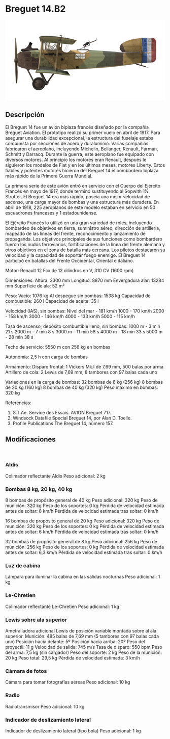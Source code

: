 # Breguet 14.B2

![breguet14](../images/breguet14.png)

## Descripción

El Breguet 14 fue un avión biplaza francés diseñado por la compañía Breguet Aviation. El prototipo realizó su primer vuelo en abril de 1917. Para asegurar una durabilidad excepcional, la estructura del fuselaje estaba compuesta por secciones de acero y duraluminio. Varias compañías fabricaron el aeroplano, incluyendo Michelin, Bellanger, Renault, Farman, Schmitt y Darracq. Durante la guerra, este aeroplano fue equipado con diversos motores. Al principio los motores eran Renault, después le siguieron los modelos de Fiat y en los últimos meses, motores Liberty. Estos fiables y potentes motores hicieron del Breguet 14 el bombardero biplaza más rápido de la Primera Guerra Mundial.

La primera serie de este avión entró en servicio con el Cuerpo del Ejército Francés en mayo de 1917, donde terminó sustituyendo al Sopwith 1½ Strutter. El Breguet 14 era más rápido, poseía una mejor velocidad de ascenso, una carga mayor de bombas y una estructura más duradera. En abril de 1918, 225 aeroplanos de este modelo estaban en servicio en 50 escuadrones franceses y 1 estadounidense.

El Ejército Francés lo utilizó en una gran variedad de roles, incluyendo bombardeo de objetivos en tierra, suministro aéreo, dirección de artillería, mapeado de las líneas del frente, reconocimiento y lanzamiento de propaganda. Los objetivos principales de sus funciones como bombardero fueron los nudos ferroviarios, fortificaciones de la línea del frente alemana y otros objetivos en el zona de batalla más cercana. Los pilotos destacaron su velocidad y la capacidad de soportar fuego enemigo. El Breguet 14 participó en batallas del Frente Occidental, Oriental e italiano.


Motor:
Renault 12 Fcx de 12 cilindros en V, 310 CV (1600 rpm)

Dimensiones:
Altura: 3300 mm
Longitud: 8870 mm
Envergadura alar: 13284 mm
Superficie de ala: 52 m²

Peso:
Vacío: 1076 kg
Al despegue sin bombas: 1538 kg
Capacidad de combustible: 260 l
Capacidad de aceite: 35 l

Velocidad (IAS), sin bombas:
Nivel del mar - 181 km/h
1000 - 170 km/h
2000 - 158 km/h
3000 - 146 km/h
4000 - 133 km/h
5000 - 115 km/h

Tasa de ascenso, depósito combustible lleno, sin bombas:
1000 m -  3 min 21 s
2000 m -  7 min 8 s
3000 m - 11 min 58 s
4000 m - 18 min 33 s
5000 m - 28 min 38 s

Techo de servicio: 5550 m con 256 kg en bombas

Autonomía: 2,5 h con carga de bombas

Armamento:
Disparo frontal: 1 Vickers Mk.I de 7,69 mm, 500 balas por arma
Artillero de cola: 2 Lewis de 7,69 mm, 8 tambores con 97 balas cada uno

Variaciones en la carga de bombas:
32 bombas de 8 kg (256 kg)
8 bombas de 20 kg (160 kg)
8 bombas de 40 kg (320 kg)
Peso máximo en bombas: 320 kg

Referencias:
1) S.T.Ae. Service des Essais. AVION Breguet 717.
2) Windsock Datafile Special Breguet 14, por Alan D. Toelle.
3) Profile Publications The Breguet 14, número 157.

## Modificaciones
﻿

### Aldis

Colimador reflectante Aldis
Peso adicional: 2 kg
﻿

### Bombas 8 kg, 20 kg, 40 kg

8 bombas de propósito general de 40 kg
Peso adicional: 320 kg
Peso de munición: 320 kg
Peso de los soportes: 0 kg
Pérdida de velocidad estimada antes de soltar: 8 km/h
Pérdida de velocidad estimada tras soltar: 0 km/h

16 bombas de propósito general de 20 kg
Peso adicional: 320 kg
Peso de munición: 320 kg
Peso de los soportes: 0 kg
Pérdida de velocidad estimada antes de soltar: 6 km/h
Pérdida de velocidad estimada tras soltar: 0 km/h

32 bombas de propósito general de 8 kg
Peso adicional: 256 kg
Peso de munición: 256 kg
Peso de los soportes: 0 kg
Pérdida de velocidad estimada antes de soltar: 6,3 km/h
Pérdida de velocidad estimada tras soltar: 0 km/h﻿

### Luz de cabina

Lámpara para iluminar la cabina en las salidas nocturnas
Peso adicional: 1 kg
﻿

### Le-Chretien

Colimador reflectante Le-Chretien
Peso adicional: 1 kg
﻿

### Lewis sobre ala superior

Ametralladora adicional Lewis de posición variable montada sobre al ala superior.
Munición: 485 balas de 7,69 mm (5 tambores con 97 balas cada uno)
Posición hacia delante: 5º
Posición hacia arriba: 20º
Peso del proyectil: 11 g
Velocidad de salida: 745 m/s
Tasa de disparo: 550 bpm
Peso del arma: 7,5 kg (sin cargador)
Peso del soporte: 2 kg
Peso de la munición: 20 kg
Peso total: 29,5 kg
Pérdida de velocidad estimada: 3 km/h﻿

### Cámara de fotos

Cámara para tomar fotografías aéreas
Peso adicional: 10 kg
﻿

### Radio

Radiotransmisor
Peso adicional: 10 kg﻿

### Indicador de deslizamiento lateral

Indicador de deslizamiento lateral (tipo bola)
Peso adicional: 1 kg
